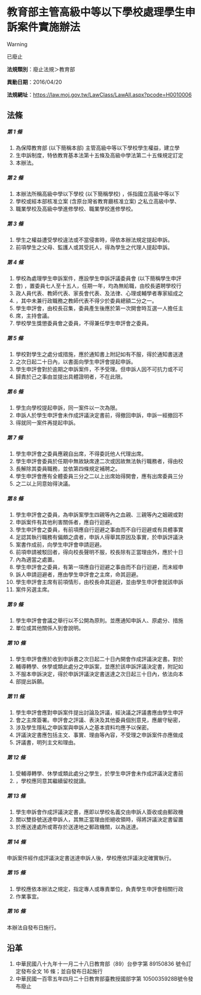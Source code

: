 # 教育部主管高級中等以下學校處理學生申訴案件實施辦法


> [!WARNING]
> 已廢止


**法規類別**：廢止法規＞教育部

**異動日期**：2016/04/20  

**法規網址**：https://law.moj.gov.tw/LawClass/LawAll.aspx?pcode=H0010006



## 法條
##### 第 1 條
1. 為保障教育部 (以下簡稱本部) 主管高級中等以下學校學生權益，建立學
1. 生申訴制度，特依教育基本法第十五條及高級中學法第二十五條規定訂定
1. 本辦法。

##### 第 2 條
1. 本辦法所稱高級中學以下學校 (以下簡稱學校) ，係指國立高級中等以下
1. 學校或經本部核准立案 (含原台灣省教育廳核准立案) 之私立高級中學、
1. 職業學校及高級中學進修學校、職業學校進修學校。

##### 第 3 條
1. 學生之權益遭受學校違法或不當侵害時，得依本辦法規定提起申訴。
1. 前項學生之父母、監護人或其受託人，得為學生之代理人提起申訴。

##### 第 4 條
1. 學校為處理學生申訴案件，應設學生申訴評議委員會 (以下簡稱學生申評
1. 會) ，置委員七人至十五人，任期一年，均為無給職，由校長遴聘學校行
1. 政人員代表、教師代表、家長會代表、及法律、心理或輔學者專家組成之
1. ，其中未兼行政職務之教師代表不得少於委員總額二分之一。
1. 學生申評會，由校長召集，委員產生後應於第一次開會時互選一人擔任主
1. 席，主持會議。
1. 學校學生獎懲委員會之委員，不得兼任學生申評會之委員。

##### 第 5 條
1. 學校對學生之處分或措施，應於通知書上附記如有不服，得於通知書送達
1. 之次日起二十日內，以書面向學生申評會提起申訴。
1. 學生申評會對於逾期之申訴案件，不予受理。但申訴人因不可抗力或不可
1. 歸責於己之事由並提出具體證明者，不在此限。

##### 第 6 條
1. 學生向學校提起申訴，同一案件以一次為限。
1. 申訴人於學生申評會未作成評議決定書前，得撤回申訴，申訴一經撤回不
1. 得就同一案件再提起申訴。

##### 第 7 條
1. 學生申評會之委員應親自出席，不得委託他人代理出席。
1. 學生申評會委員於任期中無故缺席達二次或因故無法執行職務者，得由校
1. 長解除其委員職務，並依第四條規定補聘之。
1. 學生申評會應有全體委員三分之二以上出席始得開會，應有出席委員三分
1. 之二以上同意始得決議。

##### 第 8 條
1. 學生申評會之委員，為申訴案學生四親等內之血親、三親等內之姻親或對
1. 申訴案件有其他利害關係者，應自行迴避。
1. 學生申評會之委員，有前項應自行迴避之事由而不自行迴避或有具體事實
1. 足認其執行職務有偏頗之虞者，申訴人得舉其原因及事實，於申訴評議決
1. 案書作成前，向學生申評會申請迴避。
1. 前項申請被駁回者，得向校長聲明不服，校長除有正當理由外，應於十日
1. 內為適當之處置。
1. 學生申評會之委員，有第一項應自行迴避之事由而不自行迴避，而未經申
1. 訴人申請迴避者，應由學生申評會之主席，命其迴避。
1. 學生申評會主席有前項情形，由校長命其迴避，並由學生申評會就該申訴
1. 案件另選主席。

##### 第 9 條
1. 學生申評會會議之舉行以不公開為原則。並應通知申訴人、原處分、措施
1. 單位或其他關係人到會說明。

##### 第 10 條
1. 學生申評會應於收到申訴書之次日起二十日內開會作成評議決定書。對於
1. 輔導轉學、休學或類此處分之申訴案，並應於該申訴評議決定書，附記如
1. 不服本申訴決定，得於申訴評議決定書送達之次日起三十日內，依法向本
1. 部提出訴願。

##### 第 11 條
1. 學生申評會應對申訴案件提出討論及評議，經決議之評議書應由學生申評
1. 會之主席簽署。申評會之評議、表決及其他委員個別意見，應嚴守秘密，
1. 涉及學生隱私之申訴案與申訴人之基本資料均應予以保密。
1. 評議決定書應包括主文、事實、理由等內容，不受理之申訴案件亦應做成
1. 評議書，明列主文和理由。

##### 第 12 條
1. 受輔導轉學、休學或類此處分之學生，於學生申評會未作成評議決定書前
1. ，學校應同意其繼續留校就讀。

##### 第 13 條
1. 學生申訴會作成評議決定書，應即以學校名義交由申訴人簽收或由郵政機
1. 關以雙掛號送達申訴人，其無正當理由拒絕收領時，得將評議決定書留置
1. 於應送達處所或寄存於送達地之郵政機關，以為送達。

##### 第 14 條
申訴案件經作成評議決定書送達申訴人後，學校應依評議決定確實執行。

##### 第 15 條
1. 學校應依本辦法之規定，指定專人或專責單位，負責學生申評會相關行政
1. 作業事宜。

##### 第 16 條
本辦法自發布日施行。

## 沿革
1. 中華民國八十九年十一月二十八日教育部（89）台參字第 89150836 號令訂定發布全文 16 條；並自發布日起施行
1. 中華民國一百零五年四月二十日教育部臺教授國部字第 1050035928B號令發布廢止

